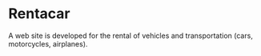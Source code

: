# Rentacar
A web site is developed for the rental of vehicles and transportation (cars, motorcycles, airplanes).
